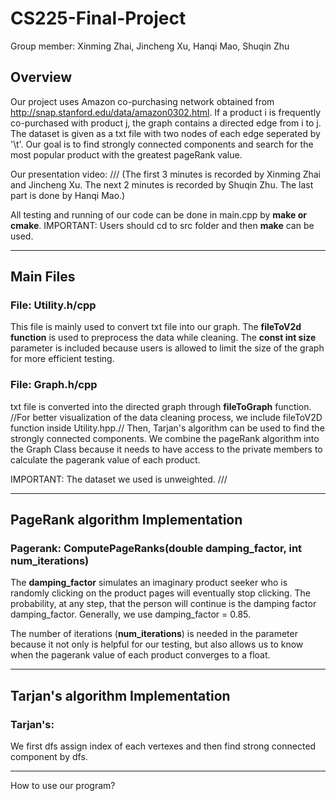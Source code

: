 # CS225-Final-Project
Group member: Xinming Zhai, Jincheng Xu, Hanqi Mao, Shuqin Zhu

## Overview
Our project uses Amazon co-purchasing network obtained from http://snap.stanford.edu/data/amazon0302.html. If a product i is frequently co-purchased with product j, the graph contains a directed edge from i to j. The dataset is given as a txt file with two nodes of each edge seperated by '\t'. Our goal is to find strongly connected components and search for the most popular product with the greatest pageRank value.

Our presentation video: ///
(The first 3 minutes is recorded by Xinming Zhai and Jincheng Xu. The next 2 minutes is recorded by Shuqin Zhu. The last part is done by Hanqi Mao.)

All testing and running of our code can be done in main.cpp by **make or cmake**. IMPORTANT: Users should cd to src folder and then **make** can be used.

- - - -
## Main Files
### File: Utility.h/cpp
This file is mainly used to convert txt file into our graph. The **fileToV2d function** is used to preprocess the data while cleaning. The **const int size** parameter is included because users is allowed to limit the size of the graph for more efficient testing.

### File: Graph.h/cpp
txt file is converted into the directed graph through **fileToGraph** function. //For better visualization of the data cleaning process, we include fileToV2D function inside Utility.hpp.// Then, Tarjan's algorithm can be used to find the strongly connected components. We combine the pageRank algorithm into the Graph Class because it needs to have access to the private members to calculate the pagerank value of each product.

IMPORTANT: The dataset we used is unweighted. ///
- - - -
## PageRank algorithm Implementation
### Pagerank: ComputePageRanks(double damping_factor, int num_iterations)

The **damping_factor** simulates an imaginary product seeker who is randomly clicking on the product pages will eventually stop clicking. The probability, at any step, that the person will continue is the damping factor damping_factor. Generally, we use damping_factor = 0.85.

The number of iterations (**num_iterations**) is needed in the parameter because it not only is helpful for our testing, but also allows us to know when the pagerank value of each product converges to a float.



- - - - 
## Tarjan's algorithm Implementation
### Tarjan's: 
  We first dfs assign index of each vertexes and then find strong connected component by dfs.

- - - -
How to use our program?

